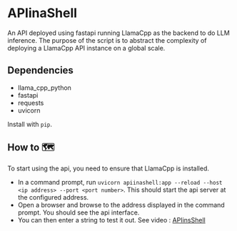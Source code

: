 # APIinaShell

An API deployed using fastapi running LlamaCpp as the backend to do LLM inference. The purpose of the script is to abstract the complexity of deploying a LlamaCpp API instance on a global scale.

## Dependencies
- llama_cpp_python
- fastapi
- requests
- uvicorn

Install with `pip`.

## How to 🗺️
To start using the api, you need to ensure that LlamaCpp is installed.
- In a command prompt, run `uvicorn apiinashell:app --reload --host <ip address> --port <port number>`.
This should start the api server at the configured address.
- Open a browser and browse to the address displayed in the command prompt. You should see the api interface.
- You can then enter a string to test it out. See video :
[APIinsShell](https://github.com/perpendicularai/APIinaShell/assets/146530480/87491a67-4691-4574-90ae-ed55d4126b58)

